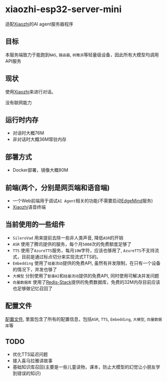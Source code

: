 # xiaozhi-esp32-server-mini

适配[Xiaozhi](https://github.com/78/xiaozhi-esp32?tab=readme-ov-file)的AI agent服务器程序

## 目标

本服务端致力于能跑到`NAS`, `路由器`, `树莓派`等轻量级设备，因此所有大模型均调用API服务

## 现状

使用[Xiaozhi](https://github.com/78/xiaozhi-esp32)来进行对话。

没有联网能力

## 运行时内存

- 对话时大概76M
- 非对话时大概36M常驻内存

## 部署方式

- Docker部署，镜像大概80M

## 前端(两个，分别是网页端和语音端)

- 一个Web前端用于调试`AI Agent`相关的功能(不需要启动[EdgeMind](./edgemind/app.py)服务)
- [Xiaozhi](https://github.com/78/xiaozhi-esp32?tab=readme-ov-file)语音终端


## 当前使用的一些组件

- `SileroVad` 用来提前去除一些非人类声音, 降低`ASR`的开销
- `ASR` 使用了腾讯提供的服务，每个月`5000`次的免费额度足够了
- `TTS` 使用了`AzureTTS`服务，每月`10W`字符，应该也够用了, `AzureTTS`不支持流式，目前是通过标点切分来实现流式TTS的。
- `Embedding` 使用了`硅基流动`提供的免费API, 虽然有并发限制，在只有一个设备的情况下，并发也够了
- `大模型` 分别使用了`智谱AI`和`硅基流动`提供的免费API, 同时使用可解决并发问题
- `向量数据库` 使用了[Redis-Stack](https://redis.io/about/about-stack)提供的免费数据库，免费的32M内存目前应该也足够做记忆召回了
## 配置文件

[配置文件](./backend/conf.lua), 里面包含了所有的配置信息，包括`ASR`, `TTS`, `Embedding`, `大模型`, `向量数据库`等

## TODO

- 优化TTS延迟问题
- 接入喜马拉雅讲故事
- 基础知识库召回(主要是一些儿童读物，课本，防止大模型的幻觉让小朋友学到错误的知识)

